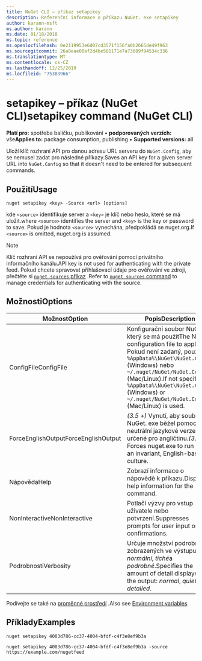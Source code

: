 ```yaml
---
title: NuGet CLI – příkaz setapikey
description: Referenční informace o příkazu NuGet. exe setapikey
author: karann-msft
ms.author: karann
ms.date: 01/18/2018
ms.topic: reference
ms.openlocfilehash: 0e2119953e6d07cd3571f156fa0b2665de49f963
ms.sourcegitcommit: 26a8eae00af2d4be581171e7a73009f94534c336
ms.translationtype: MT
ms.contentlocale: cs-CZ
ms.lasthandoff: 12/25/2019
ms.locfileid: "75383966"
---
```

# <a name="setapikey-command-nuget-cli"></a><span data-ttu-id="46df8-103">setapikey – příkaz (NuGet CLI)</span><span class="sxs-lookup"><span data-stu-id="46df8-103">setapikey command (NuGet CLI)</span></span>

<span data-ttu-id="46df8-104">**Platí pro:** spotřeba balíčku, publikování &bullet; **podporovaných verzích:** vše</span><span class="sxs-lookup"><span data-stu-id="46df8-104">**Applies to:** package consumption, publishing &bullet; **Supported versions:** all</span></span>

<span data-ttu-id="46df8-105">Uloží klíč rozhraní API pro danou adresu URL serveru do `NuGet.Config`, aby se nemusel zadat pro následné příkazy.</span><span class="sxs-lookup"><span data-stu-id="46df8-105">Saves an API key for a given server URL into `NuGet.Config` so that it doesn't need to be entered for subsequent commands.</span></span>

## <a name="usage"></a><span data-ttu-id="46df8-106">Použití</span><span class="sxs-lookup"><span data-stu-id="46df8-106">Usage</span></span>

```cli
nuget setapikey <key> -Source <url> [options]
```

<span data-ttu-id="46df8-107">kde `<source>` identifikuje server a `<key>` je klíč nebo heslo, které se má uložit.</span><span class="sxs-lookup"><span data-stu-id="46df8-107">where `<source>` identifies the server and `<key>` is the key or password to save.</span></span> <span data-ttu-id="46df8-108">Pokud je hodnota `<source>` vynechána, předpokládá se nuget.org.</span><span class="sxs-lookup"><span data-stu-id="46df8-108">If `<source>` is omitted, nuget.org is assumed.</span></span>

> [!NOTE]
> <span data-ttu-id="46df8-109">Klíč rozhraní API se nepoužívá pro ověřování pomocí privátního informačního kanálu.</span><span class="sxs-lookup"><span data-stu-id="46df8-109">API key is not used for authenticating with the private feed.</span></span> <span data-ttu-id="46df8-110">Pokud chcete spravovat přihlašovací údaje pro ověřování ve zdroji, přečtěte si [`nuget sources` příkaz](../cli-reference/cli-ref-sources.md) .</span><span class="sxs-lookup"><span data-stu-id="46df8-110">Refer to [`nuget sources` command](../cli-reference/cli-ref-sources.md) to manage credentials for authenticating with the source.</span></span>

## <a name="options"></a><span data-ttu-id="46df8-111">Možnosti</span><span class="sxs-lookup"><span data-stu-id="46df8-111">Options</span></span>

| <span data-ttu-id="46df8-112">Možnost</span><span class="sxs-lookup"><span data-stu-id="46df8-112">Option</span></span> | <span data-ttu-id="46df8-113">Popis</span><span class="sxs-lookup"><span data-stu-id="46df8-113">Description</span></span> |
| --- | --- |
| <span data-ttu-id="46df8-114">ConfigFile</span><span class="sxs-lookup"><span data-stu-id="46df8-114">ConfigFile</span></span> | <span data-ttu-id="46df8-115">Konfigurační soubor NuGet, který se má použít</span><span class="sxs-lookup"><span data-stu-id="46df8-115">The NuGet configuration file to apply.</span></span> <span data-ttu-id="46df8-116">Pokud není zadaný, použije se `%AppData%\NuGet\NuGet.Config` (Windows) nebo `~/.nuget/NuGet/NuGet.Config` (Mac/Linux).</span><span class="sxs-lookup"><span data-stu-id="46df8-116">If not specified, `%AppData%\NuGet\NuGet.Config` (Windows) or `~/.nuget/NuGet/NuGet.Config` (Mac/Linux) is used.</span></span>|
| <span data-ttu-id="46df8-117">ForceEnglishOutput</span><span class="sxs-lookup"><span data-stu-id="46df8-117">ForceEnglishOutput</span></span> | <span data-ttu-id="46df8-118">*(3.5 +)* Vynutí, aby soubor NuGet. exe běžel pomocí neutrální jazykové verze určené pro angličtinu.</span><span class="sxs-lookup"><span data-stu-id="46df8-118">*(3.5+)* Forces nuget.exe to run using an invariant, English-based culture.</span></span> |
| <span data-ttu-id="46df8-119">Nápověda</span><span class="sxs-lookup"><span data-stu-id="46df8-119">Help</span></span> | <span data-ttu-id="46df8-120">Zobrazí informace o nápovědě k příkazu.</span><span class="sxs-lookup"><span data-stu-id="46df8-120">Displays help information for the command.</span></span> |
| <span data-ttu-id="46df8-121">NonInteractive</span><span class="sxs-lookup"><span data-stu-id="46df8-121">NonInteractive</span></span> | <span data-ttu-id="46df8-122">Potlačí výzvy pro vstup uživatele nebo potvrzení.</span><span class="sxs-lookup"><span data-stu-id="46df8-122">Suppresses prompts for user input or confirmations.</span></span> |
| <span data-ttu-id="46df8-123">Podrobnosti</span><span class="sxs-lookup"><span data-stu-id="46df8-123">Verbosity</span></span> | <span data-ttu-id="46df8-124">Určuje množství podrobností zobrazených ve výstupu: *normální*, *tiché*a *podrobné*.</span><span class="sxs-lookup"><span data-stu-id="46df8-124">Specifies the amount of detail displayed in the output: *normal*, *quiet*, *detailed*.</span></span> |

<span data-ttu-id="46df8-125">Podívejte se také na [proměnné prostředí](cli-ref-environment-variables.md) .</span><span class="sxs-lookup"><span data-stu-id="46df8-125">Also see [Environment variables](cli-ref-environment-variables.md)</span></span>

## <a name="examples"></a><span data-ttu-id="46df8-126">Příklady</span><span class="sxs-lookup"><span data-stu-id="46df8-126">Examples</span></span>

```cli
nuget setapikey 4003d786-cc37-4004-bfdf-c4f3e8ef9b3a

nuget setapikey 4003d786-cc37-4004-bfdf-c4f3e8ef9b3a -source https://example.com/nugetfeed
```
